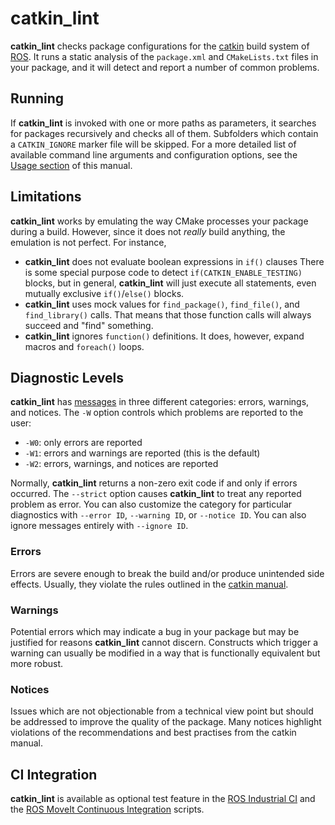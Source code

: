 # catkin_lint

**catkin_lint** checks package configurations for the
[catkin](https://github.com/ros/catkin) build system of
[ROS](http://www.ros.org>). It runs a static analysis of the `package.xml`
and `CMakeLists.txt` files in your package, and it will detect and report a
number of common problems.

## Running

If **catkin_lint** is invoked with one or more paths as parameters, it
searches for packages recursively and checks all of them. Subfolders which
contain a `CATKIN_IGNORE` marker file will be skipped. For a more detailed
list of available command line arguments and configuration options, see
the [Usage section](usage.md) of this manual.

## Limitations

**catkin_lint** works by emulating the way CMake processes your package
during a build. However, since it does not _really_ build anything,
the emulation is not perfect. For instance,

- **catkin_lint** does not evaluate boolean expressions in `if()` clauses
  There is some special purpose code to detect `if(CATKIN_ENABLE_TESTING)` blocks,
  but in general, **catkin_lint** will just execute all statements, even mutually exclusive
  `if()`/`else()` blocks.
- **catkin_lint** uses mock values for `find_package()`, `find_file()`, and `find_library()`
  calls. That means that those function calls will always succeed and "find" something.
- **catkin_lint** ignores `function()` definitions. It does, however, expand macros and
  `foreach()` loops.

## Diagnostic Levels

**catkin_lint** has [messages](messages.md) in three different categories:
errors, warnings, and notices. The `-W` option controls which problems
are reported to the user:

- `-W0`: only errors are reported
- `-W1`: errors and warnings are reported (this is the default)
- `-W2`: errors, warnings, and notices are reported

Normally, **catkin_lint** returns a non-zero exit code if and only
if errors occurred. The `--strict` option causes **catkin_lint** to
treat any reported problem as error. You can also customize the category
for particular diagnostics with `--error ID`, `--warning ID`, or
`--notice ID`. You can also ignore messages entirely with `--ignore ID`.

### Errors

Errors are severe enough to break the build and/or produce unintended
side effects. Usually, they violate the rules outlined in the
[catkin manual](http://docs.ros.org/api/catkin/html/).

### Warnings

Potential errors which may indicate a bug in your package but may be
justified for reasons **catkin_lint** cannot discern. Constructs which
trigger a warning can usually be modified in a way that is functionally
equivalent but more robust.

### Notices

Issues which are not objectionable from a technical view point but
should  be addressed to improve the quality of the package. Many notices
highlight violations of the recommendations and best practises from the
catkin manual.

## CI Integration

**catkin_lint** is available as optional test feature in the
[ROS Industrial CI](https://github.com/ros-industrial/industrial_ci) and
the [ROS MoveIt Continuous Integration](https://github.com/ros-planning/moveit_ci)
scripts.
